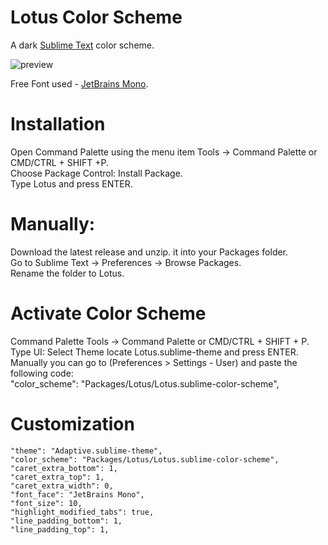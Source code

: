 # Lotus Color Scheme

A dark [Sublime Text](https://www.sublimetext.com) color scheme. 

![preview](../main/docs/view.png)

Free Font used - [JetBrains Mono](https://www.jetbrains.com/lp/mono/).

# Installation

Open Command Palette using the menu item Tools → Command Palette or CMD/CTRL + SHIFT +P.\
Choose Package Control: Install Package.\
Type Lotus and press ENTER.

# Manually:

Download the latest release and unzip. it into your Packages folder.\
Go to Sublime Text → Preferences → Browse Packages.\
Rename the folder to Lotus.

# Activate Color Scheme

Command Palette Tools → Command Palette or CMD/CTRL + SHIFT + P.\
Type UI: Select Theme locate Lotus.sublime-theme and press ENTER.\
Manually you can go to (Preferences > Settings - User) and paste the following code:\
"color_scheme": "Packages/Lotus/Lotus.sublime-color-scheme",

# Customization

	"theme": "Adaptive.sublime-theme",
	"color_scheme": "Packages/Lotus/Lotus.sublime-color-scheme",	
	"caret_extra_bottom": 1,
	"caret_extra_top": 1,
	"caret_extra_width": 0,	
	"font_face": "JetBrains Mono",
	"font_size": 10,	
	"highlight_modified_tabs": true,
	"line_padding_bottom": 1,
	"line_padding_top": 1,
	
